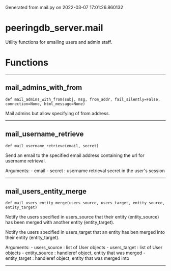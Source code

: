 Generated from mail.py on 2022-03-07 17:01:26.860132

# peeringdb_server.mail

Utility functions for emailing users and admin staff.

# Functions
---

## mail_admins_with_from
`def mail_admins_with_from(subj, msg, from_addr, fail_silently=False, connection=None, html_message=None)`

Mail admins but allow specifying of from address.

---
## mail_username_retrieve
`def mail_username_retrieve(email, secret)`

Send an email to the specified email address containing
the url for username retrieval.

Arguments:
    - email <str>
    - secret <str>: username retrieval secret in the user's session

---
## mail_users_entity_merge
`def mail_users_entity_merge(users_source, users_target, entity_source, entity_target)`

Notify the users specified in users_source that their entity (entity_source) has
been merged with another entity (entity_target).

Notify the users specified in users_target that an entity has ben merged into their
entity (entity_target).

Arguments:
    - users_source <list>: list of User objects
    - users_target <list>: list of User objects
    - entity_source <HandleRef>: handleref object, entity that was merged
    - entity_target <HandleRef>: handleref object, entity that was merged into

---